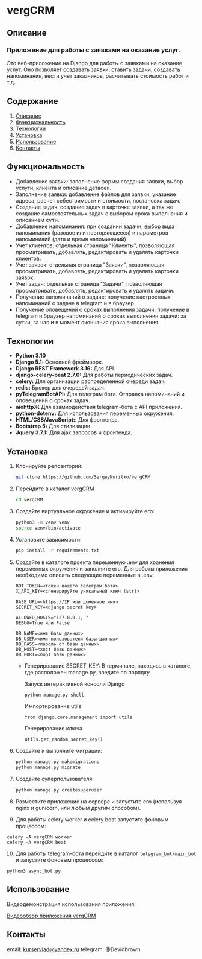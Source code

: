 # vergCRM

## Описание

### Приложение для работы с заявками на оказание услуг.

Это веб-приложение на Django для работы с заявками на оказание услуг.
Оно позволяет создавать заявки, ставить задачи, создавать напоминания, вести учет заказчиков, расчитывать стоимость работ и т.д.

## Содержание

1. [Описание](#Описание)
2. [Функциональность](#функциональность)
3. [Технологии](#технологии)
4. [Установка](#установка)
5. [Использование](#использование)
6. [Контакты](#контакты)

## Функциональность

- Добавление заявки: заполнение формы создания заявки, выбор услуги, клиента и описание детаоей.
- Заполнение заявки: добавление файлов для заявки, указание адреса, расчет себестоимости и стоимости, постановка задач.
- Создание задач: создание задач в карточке заявки, а так же создание самостоятельных задач с выбором срока выполнения и описанием сути.
- Добавление напоминания: при создании задачи, выбор вида напоминания (разовое или повторяющееся) и параметров напоминиаий (дата и время напоминаний).
- Учет клиентов: отдельная страница "Клиенты", позволяющая просматривать, добавлять, редактировать и удалять карточки клиентов.
- Учет заявок: отдельная страница "Заявки", позволяющая просматривать, добавлять, редактировать и удалять карточки заявок.
- Учет задач: отдельная страница "Задачи", позволяющая просматривать, добавлять, редактировать и удалять задачи.
- Получение напоминаний о задаче: получение настроенных напоминаний о задаче в telegram и в браузер.
- Получение оповещений о сроках выполнения задачи: получение в telegram и браузер напоминаний о сроках выполнения задачи: за сутки, за час и в момент окончания срока выполнения.

## Технологии

- **Python 3.10**
- **Django 5.1:** Основной фреймворк.
- **Django REST Framework 3.16:** Для API.
- **django-celery-beat 2.7.0:** Для работы периодических задач.
- **celery:** Для организации распределенной очереди задач.
- **redis:** Брокер для очередей задач.
- **pyTelegramBotAPI:** Для телеграм бота. Отправка напоминаний и оповещений о сроках задач.
- **aiohttpЖ** Для взамиодействия telegram-бота с API приложения.
- **python-dotenv:** Для использования переменных окружения.
- **HTML/CSS/JavaScript:**: Для фронтенда.
- **Bootstrap 5:** Для стилизации.
- **Jquery 3.7.1:** Для ajax запросов и фронтенда.

## Установка

1. Клонируйте репозиторий:

   ```bash
   git clone https://github.com/SergeyKurilko/vergCRM
   ```
2. Перейдите в каталог vergCRM

   ```bash
   cd vergCRM
   ```
3. Создайте виртуальное окружение и активируйте его:

   ```bash
   python3 -m venv venv
   source venv/bin/activate 
   ```
4. Установите зависимости:

   ```bash
   pip install -r requirements.txt
   ```
5. Создайте в каталоге проекта переменную .env для хранения переменных окружения и заполните его. Для работы приложения необходимо описать следующие переменные в .env:

   ```
   BOT_TOKEN=<токен вашего телеграм бота>
   X_API_KEY=<сгенерируйте уникальный ключ (str)>

   BASE_URL=<https://IP или доменное имя>
   SECRET_KEY=<django secret key>

   ALLOWED_HOSTS="127.0.0.1, "
   DEBUG=True или False

   DB_NAME=<имя базы данных>
   DB_USER=<имя пользователя базы данных>
   DB_PASS=<пароль от базы данных>
   DB_HOST=<хост базы данных>
   DB_PORT=<порт базы данных>
   ```

   - Генерирование SECRET_KEY:
     В терминале, находясь в каталоге, где расположен manage.py, введите по порядку

     Запуск интерактивной консоли Django

     ```bash
     python manage.py shell
     ```

     Импортирование utils

     ```
     from django.core.management import utils
     ```

     Генерирование ключа

     ```
     utils.get_random_secret_key()
     ```
6. Создайте и выполните миграции:

   ```bash
   python manage.py makemigrations
   python manage.py migrate
   ```
7. Создайте суперпользователя:

   ```bash
   python manage.py createsuperuser
   ```
8. Разместите приложение на сервере и запустите его (используя nginx и gunicorn, или любым другим способом).
9. Для работы celery worker и celery beat запустите фоновым процессом:

```
celery -A vergCRM worker
celery -A vergCRM beat
```

10. Для работы telegram-бота перейдите в каталог `telegram_bot/main_bot` и запустите фоновым процессом:

```
python3 async_bot.py
```

## Использование

Видеодемонстрация использования приложения:

[Видеообзор приложения vergCRM](https://rutube.ru/video/099c005eaa9fca085f441d49c5f766ae/?r=a)

## Контакты

email: kurservlad@yandex.ru
telegram: @Devidbrown
